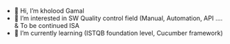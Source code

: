- 👋 Hi, I’m kholood Gamal
- 👀 I’m interested in SW Quality control field (Manual, Automation, API .... & To be continued ISA 
- 🌱 I’m currently learning (ISTQB foundation level, Cucumber framework)



